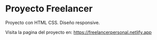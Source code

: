 # Proyecto Freelancer
Proyecto con HTML CSS. Diseño responsive.

Visita la pagina del proyecto en:
https://freelancerpersonal.netlify.app

